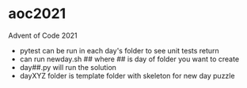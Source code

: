 # aoc2021
Advent of Code 2021

* pytest can be run in each day's folder to see unit tests return
* can run newday.sh ## where ## is day of folder you want to create
* day##.py will run the solution
* dayXYZ folder is template folder with skeleton for new day puzzle
